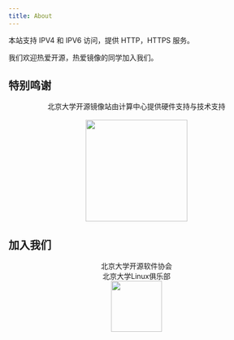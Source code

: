 ```yaml
---
title: About
---
```


本站支持 IPV4 和 IPV6 访问，提供 HTTP，HTTPS 服务。

我们欢迎热爱开源，热爱镜像的同学加入我们。

## 特别鸣谢

<div align="center">
    <div>
        北京大学开源镜像站由计算中心提供硬件支持与技术支持
    </div>
  <br/>
  <a href="https://its.pku.edu.cn" target="_blank">
    <img src="https://www.pku.edu.cn/Uploads/Picture/2019/12/26/s5e04176fbbfa3.png" width="200">
  </a>
</div>

## 加入我们

<div class="flex">
  <div class="flex-1" align="center">
    北京大学开源软件协会
  </div>
  <div class="flex-1" align="center">
    北京大学Linux俱乐部
    <br/>
    <img src="https://lcpu.club/lcpulogo.svg" width="100">
  </div>
</div>
